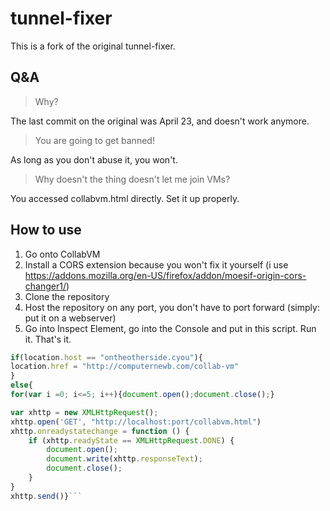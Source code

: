 # tunnel-fixer
This is a fork of the original tunnel-fixer.
## Q&A
> Why?

The last commit on the original was April 23, and doesn't work anymore.
> You are going to get banned!

As long as you don't abuse it, you won't.
> Why doesn't the thing doesn't let me join VMs?

You accessed collabvm.html directly. Set it up properly.
## How to use
1. Go onto CollabVM
2. Install a CORS extension because you won't fix it yourself (i use https://addons.mozilla.org/en-US/firefox/addon/moesif-origin-cors-changer1/)
3. Clone the repository
4. Host the repository on any port, you don't have to port forward (simply: put it on a webserver)
5. Go into Inspect Element, go into the Console and put in this script. Run it. That's it.
```js
if(location.host == "ontheotherside.cyou"){
location.href = "http://computernewb.com/collab-vm"
}
else{
for(var i =0; i<=5; i++){document.open();document.close();}

var xhttp = new XMLHttpRequest();
xhttp.open('GET', "http://localhost:port/collabvm.html")
xhttp.onreadystatechange = function () {
    if (xhttp.readyState == XMLHttpRequest.DONE) {
        document.open();
        document.write(xhttp.responseText);
        document.close();
    }
}
xhttp.send()}```